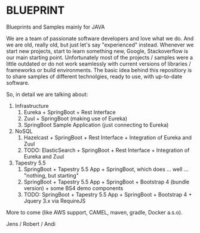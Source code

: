 # BLUEPRINT
Blueprints and Samples mainly for JAVA

We are a team of passionate software developers and love what we do. And we are old, really old, but just let's say "experienced" instead. Whenever we start new projects, start to learn something new, Google, Stackoverflow is our main starting point. Unfortunately most of the projects / samples were a little outdated or do not work seamlessly with current versions of libraries / frameworks or build environments. The basic idea behind this repositiory is to share samples of different technolgies, ready to use, with up-to-date software.

So, in detail we are talking about:

1. Infrastructure
   1. Eureka + SpringBoot + Rest Interface
   2. Zuul + SpringBoot (making use of Eureka)
   3. SpringBoot Sample Application (just connecting to Eureka)
2. NoSQL
   1. Hazelcast + SpringBoot + Rest Interface + Integration of Eureka and Zuul
   2. TODO: ElasticSearch + SpringBoot + Rest Interface + Integration of Eureka and Zuul
3. Tapestry 5.5
   1. SpringBoot + Tapestry 5.5 App + SpringBoot, which does ... well ... "nothing, but starting"
   2. SpringBoot + Tapestry 5.5 App + SpringBoot + Bootstrap 4 (bundle version) + some BS4 demo components 
   3. TODO: SpringBoot + Tapestry 5.5 App + SpringBoot + Bootstrap 4 + Jquery 3.x via RequireJS
   
   
More to come (like AWS support, CAMEL, maven, gradle, Docker a.s.o). 


Jens / Robert / Andi
